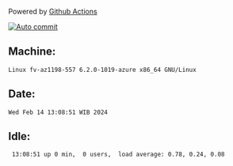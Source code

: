 Powered by [Github Actions](https://github.com/features/actions)

[![Auto commit](https://github.com/hiage/workstation/workflows/Auto%20commit/badge.svg)](https://github.com/hiage/workstation/actions?query=workflow%3A%22Auto+commit%22)

## Machine:
```
Linux fv-az1198-557 6.2.0-1019-azure x86_64 GNU/Linux
```
## Date:
```
Wed Feb 14 13:08:51 WIB 2024
```
## Idle:
```
 13:08:51 up 0 min,  0 users,  load average: 0.78, 0.24, 0.08
```
